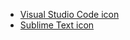 * [Visual Studio Code icon](Visual%20Studio%20Code%20icon)
* [Sublime Text icon](Sublime%20Text%20icon)
